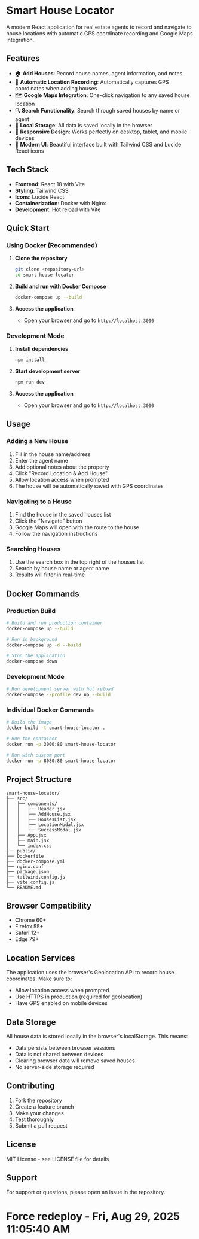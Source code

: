 # Smart House Locator

A modern React application for real estate agents to record and navigate to house locations with automatic GPS coordinate recording and Google Maps integration.

## Features

- 🏠 **Add Houses**: Record house names, agent information, and notes
- 📍 **Automatic Location Recording**: Automatically captures GPS coordinates when adding houses
- 🗺️ **Google Maps Integration**: One-click navigation to any saved house location
- 🔍 **Search Functionality**: Search through saved houses by name or agent
- 💾 **Local Storage**: All data is saved locally in the browser
- 📱 **Responsive Design**: Works perfectly on desktop, tablet, and mobile devices
- 🎨 **Modern UI**: Beautiful interface built with Tailwind CSS and Lucide React icons

## Tech Stack

- **Frontend**: React 18 with Vite
- **Styling**: Tailwind CSS
- **Icons**: Lucide React
- **Containerization**: Docker with Nginx
- **Development**: Hot reload with Vite

## Quick Start

### Using Docker (Recommended)

1. **Clone the repository**
   ```bash
   git clone <repository-url>
   cd smart-house-locator
   ```

2. **Build and run with Docker Compose**
   ```bash
   docker-compose up --build
   ```

3. **Access the application**
   - Open your browser and go to `http://localhost:3000`

### Development Mode

1. **Install dependencies**
   ```bash
   npm install
   ```

2. **Start development server**
   ```bash
   npm run dev
   ```

3. **Access the application**
   - Open your browser and go to `http://localhost:3000`

## Usage

### Adding a New House

1. Fill in the house name/address
2. Enter the agent name
3. Add optional notes about the property
4. Click "Record Location & Add House"
5. Allow location access when prompted
6. The house will be automatically saved with GPS coordinates

### Navigating to a House

1. Find the house in the saved houses list
2. Click the "Navigate" button
3. Google Maps will open with the route to the house
4. Follow the navigation instructions

### Searching Houses

1. Use the search box in the top right of the houses list
2. Search by house name or agent name
3. Results will filter in real-time

## Docker Commands

### Production Build
```bash
# Build and run production container
docker-compose up --build

# Run in background
docker-compose up -d --build

# Stop the application
docker-compose down
```

### Development Mode
```bash
# Run development server with hot reload
docker-compose --profile dev up --build
```

### Individual Docker Commands
```bash
# Build the image
docker build -t smart-house-locator .

# Run the container
docker run -p 3000:80 smart-house-locator

# Run with custom port
docker run -p 8080:80 smart-house-locator
```

## Project Structure

```
smart-house-locator/
├── src/
│   ├── components/
│   │   ├── Header.jsx
│   │   ├── AddHouse.jsx
│   │   ├── HousesList.jsx
│   │   ├── LocationModal.jsx
│   │   └── SuccessModal.jsx
│   ├── App.jsx
│   ├── main.jsx
│   └── index.css
├── public/
├── Dockerfile
├── docker-compose.yml
├── nginx.conf
├── package.json
├── tailwind.config.js
├── vite.config.js
└── README.md
```

## Browser Compatibility

- Chrome 60+
- Firefox 55+
- Safari 12+
- Edge 79+

## Location Services

The application uses the browser's Geolocation API to record house coordinates. Make sure to:

- Allow location access when prompted
- Use HTTPS in production (required for geolocation)
- Have GPS enabled on mobile devices

## Data Storage

All house data is stored locally in the browser's localStorage. This means:

- Data persists between browser sessions
- Data is not shared between devices
- Clearing browser data will remove saved houses
- No server-side storage required

## Contributing

1. Fork the repository
2. Create a feature branch
3. Make your changes
4. Test thoroughly
5. Submit a pull request

## License

MIT License - see LICENSE file for details

## Support

For support or questions, please open an issue in the repository.
# Force redeploy - Fri, Aug 29, 2025 11:05:40 AM

